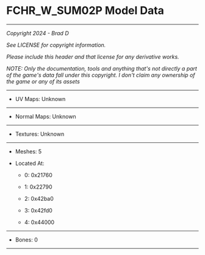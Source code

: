 # FCHR_W_SUM02P Model Data

---

*Copyright 2024 - Brad D*

*See LICENSE for copyright information.*

*Please include this header and that license for any derivative works.*

*NOTE: Only the documentation, tools and anything that's not directly a part of the game's data fall under this copyright. I don't claim any ownership of the game or any of its assets*

---


* UV Maps: Unknown

---

* Normal Maps: Unknown

---

* Textures: Unknown

---

* Meshes: 5

* Located At:

  * 0: 0x21760

  * 1: 0x22790

  * 2: 0x42ba0

  * 3: 0x42fd0

  * 4: 0x44000

---

* Bones: 0

---

